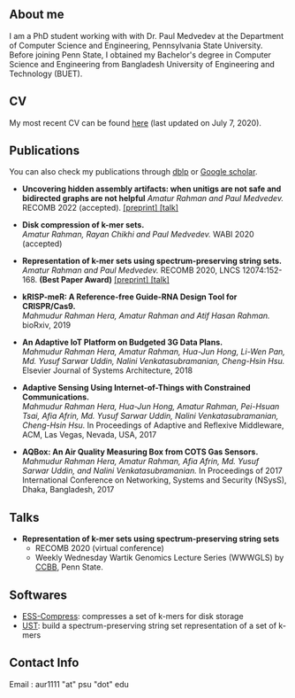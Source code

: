 ## About me

I am a PhD student working with with Dr. Paul Medvedev at the Department of Computer Science and Engineering, Pennsylvania State University. Before joining Penn State, I obtained my Bachelor's degree in Computer Science and Engineering from Bangladesh University of Engineering and Technology (BUET).

## CV

My most recent CV can be found [here](https://www.dropbox.com/s/f6qmz4na15q9ck3/cv_amatur_jul7.pdf?dl=0) (last updated on July 7, 2020). 

## Publications

You can also check my publications through [dblp](https://dblp.uni-trier.de/pers/hd/r/Rahman:Amatur) or [Google scholar](https://scholar.google.com/citations?hl=en&user=28hqEC4AAAAJ).

- **Uncovering hidden assembly artifacts: when unitigs are not safe and bidirected graphs are not helpful** 
_Amatur Rahman and Paul Medvedev._  RECOMB 2022 (accepted). [ [preprint] ](https://doi.org/10.1101/2022.01.20.477068)[ [talk] ](https://www.youtube.com/watch?v=VxvEOmKHLHM)

- **Disk compression of k-mer sets.**  
_Amatur Rahman, Rayan Chikhi and Paul Medvedev._  WABI 2020 (accepted)

- **Representation of k-mer sets using spectrum-preserving string sets.**      
_Amatur Rahman and Paul Medvedev._  RECOMB 2020, LNCS 12074:152-168. **(Best Paper Award)** [ [preprint] ](https://doi.org/10.1101/2020.01.07.896928)[ [talk] ](https://youtu.be/QJyTBjN71Pw)

- **kRISP-meR: A Reference-free Guide-RNA Design Tool for CRISPR/Cas9.**    
_Mahmudur Rahman Hera, Amatur Rahman and Atif Hasan Rahman._ bioRxiv, 2019 

- **An Adaptive IoT Platform on Budgeted 3G Data Plans.**   
_Mahmudur Rahman Hera, Amatur Rahman, Hua-Jun Hong, Li-Wen Pan, Md. Yusuf Sarwar Uddin, Nalini Venkatasubramanian, Cheng-Hsin Hsu._ Elsevier Journal of Systems Architecture, 2018

- **Adaptive Sensing Using Internet-of-Things with Constrained Communications.**   
_Mahmudur Rahman Hera, Hua-Jun Hong, Amatur Rahman, Pei-Hsuan Tsai, Afia Afrin, Md. Yusuf Sarwar Uddin, Nalini Venkatasubramanian, Cheng-Hsin Hsu._ In Proceedings of Adaptive and Reflexive Middleware, ACM, Las Vegas, Nevada, USA, 2017

- **AQBox: An Air Quality Measuring Box from COTS Gas Sensors.**   
_Mahmudur Rahman Hera, Amatur Rahman, Afia Afrin, Md. Yusuf Sarwar Uddin, and Nalini Venkatasubramanian._ In Proceedings of 2017 International Conference on Networking, Systems and Security (NSysS), Dhaka, Bangladesh, 2017


## Talks

- **Representation of k-mer sets using spectrum-preserving string sets**   
  - RECOMB 2020 (virtual conference) 
  - Weekly Wednesday Wartik Genomics Lecture Series (WWWGLS) by [CCBB](https://www.ccbb.psu.edu/seminar/), Penn State.

## Softwares

- [ESS-Compress](https://github.com/medvedevgroup/ESSCompress): compresses a set of k-mers for disk storage
- [UST](https://github.com/medvedevgroup/UST): build a spectrum-preserving string set representation of a set of k-mers

## Contact Info
Email : aur1111 "at" psu "dot" edu
